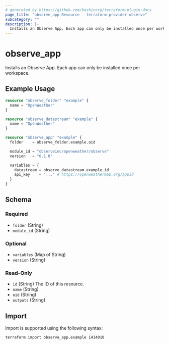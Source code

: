 ```yaml
---
# generated by https://github.com/hashicorp/terraform-plugin-docs
page_title: "observe_app Resource - terraform-provider-observe"
subcategory: ""
description: |-
  Installs an Observe App. Each app can only be installed once per workspace.
---
```

# observe_app

Installs an Observe App. Each app can only be installed once per workspace.
## Example Usage
```terraform
resource "observe_folder" "example" {
  name = "OpenWeather"
}

resource "observe_datastream" "example" {
  name = "OpenWeather"
}

resource "observe_app" "example" {
  folder    = observe_folder.example.oid

  module_id = "observeinc/openweather/observe"
  version   = "0.1.0"

  variables = {
    datastream = observe_datastream.example.id
    api_key    = "..." # https://openweathermap.org/appid
  }
}
```
<!-- schema generated by tfplugindocs -->
## Schema

### Required

- `folder` (String)
- `module_id` (String)

### Optional

- `variables` (Map of String)
- `version` (String)

### Read-Only

- `id` (String) The ID of this resource.
- `name` (String)
- `oid` (String)
- `outputs` (String)
## Import
Import is supported using the following syntax:
```shell
terraform import observe_app.example 1414010
```
